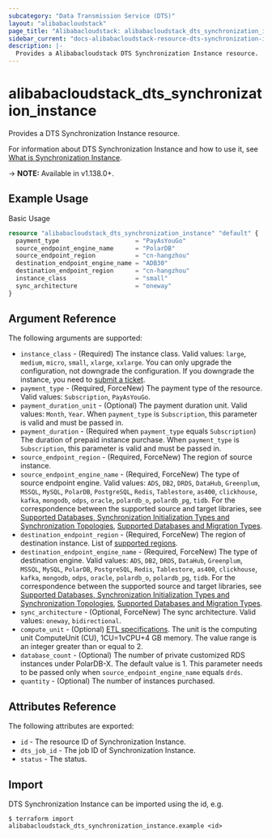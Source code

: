 ```yaml
---
subcategory: "Data Transmission Service (DTS)"
layout: "alibabacloudstack"
page_title: "Alibabacloudstack: alibabacloudstack_dts_synchronization_instance"
sidebar_current: "docs-alibabacloudstack-resource-dts-synchronization-instance"
description: |-
  Provides a Alibabacloudstack DTS Synchronization Instance resource.
---
```


# alibabacloudstack\_dts\_synchronization\_instance

Provides a DTS Synchronization Instance resource.

For information about DTS Synchronization Instance and how to use it, see [What is Synchronization Instance](https://help.aliyun.com/document_detail/211599.html).

-> **NOTE:** Available in v1.138.0+.

## Example Usage

Basic Usage

```terraform
resource "alibabacloudstack_dts_synchronization_instance" "default" {
  payment_type                     = "PayAsYouGo"
  source_endpoint_engine_name      = "PolarDB"
  source_endpoint_region           = "cn-hangzhou"
  destination_endpoint_engine_name = "ADB30"
  destination_endpoint_region      = "cn-hangzhou"
  instance_class                   = "small"
  sync_architecture                = "oneway"
}
```

## Argument Reference

The following arguments are supported:

* `instance_class` - (Required) The instance class. Valid values: `large`, `medium`, `micro`, `small`, `xlarge`, `xxlarge`. You can only upgrade the configuration, not downgrade the configuration. If you downgrade the instance, you need to [submit a ticket](https://selfservice.console.aliyun.com/ticket/category/dts/today).
* `payment_type` - (Required, ForceNew) The payment type of the resource. Valid values: `Subscription`, `PayAsYouGo`.
* `payment_duration_unit` - (Optional) The payment duration unit. Valid values: `Month`, `Year`. When `payment_type` is `Subscription`, this parameter is valid and must be passed in.
* `payment_duration` - (Required when `payment_type` equals `Subscription`) The duration of prepaid instance purchase. When `payment_type` is `Subscription`, this parameter is valid and must be passed in.
* `source_endpoint_region` - (Required, ForceNew) The region of source instance.
* `source_endpoint_engine_name` - (Required, ForceNew) The type of source endpoint engine. Valid values: `ADS`, `DB2`, `DRDS`, `DataHub`, `Greenplum`, `MSSQL`, `MySQL`, `PolarDB`, `PostgreSQL`, `Redis`, `Tablestore`, `as400`, `clickhouse`, `kafka`, `mongodb`, `odps`, `oracle`, `polardb_o`, `polardb_pg`, `tidb`. For the correspondence between the supported source and target libraries, see [Supported Databases, Synchronization Initialization Types and Synchronization Topologies](https://help.aliyun.com/document_detail/130744.html), [Supported Databases and Migration Types](https://help.aliyun.com/document_detail/26618.html).
* `destination_endpoint_region` - (Required, ForceNew) The region of destination instance. List of [supported regions](https://help.aliyun.com/document_detail/141033.html).
* `destination_endpoint_engine_name` - (Required, ForceNew) The type of destination engine. Valid values: `ADS`, `DB2`, `DRDS`, `DataHub`, `Greenplum`, `MSSQL`, `MySQL`, `PolarDB`, `PostgreSQL`, `Redis`, `Tablestore`, `as400`, `clickhouse`, `kafka`, `mongodb`, `odps`, `oracle`, `polardb_o`, `polardb_pg`, `tidb`. For the correspondence between the supported source and target libraries, see [Supported Databases, Synchronization Initialization Types and Synchronization Topologies](https://help.aliyun.com/document_detail/130744.html), [Supported Databases and Migration Types](https://help.aliyun.com/document_detail/26618.html).
* `sync_architecture` - (Optional, ForceNew) The sync architecture. Valid values: `oneway`, `bidirectional`.
* `compute_unit` - (Optional) [ETL specifications](https://help.aliyun.com/document_detail/212324.html). The unit is the computing unit ComputeUnit (CU), 1CU=1vCPU+4 GB memory. The value range is an integer greater than or equal to 2.
* `database_count` - (Optional) The number of private customized RDS instances under PolarDB-X. The default value is 1. This parameter needs to be passed only when `source_endpoint_engine_name` equals `drds`.
* `quantity` - (Optional) The number of instances purchased.

## Attributes Reference

The following attributes are exported:

* `id` - The resource ID of Synchronization Instance.
* `dts_job_id` - The job ID of Synchronization Instance.
* `status` - The status.

## Import

DTS Synchronization Instance can be imported using the id, e.g.

```
$ terraform import alibabacloudstack_dts_synchronization_instance.example <id>
```
